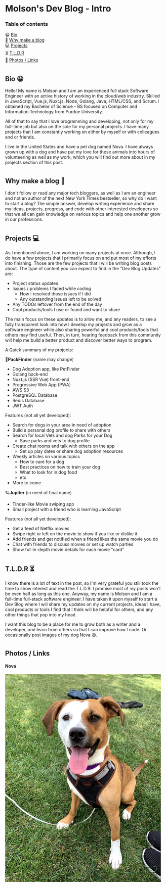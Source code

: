 # Molson's Dev Blog - Intro

### Table of contents
😀 [Bio](#bio-)\
📝 [Why make a blog](#Why-make-a-blog-)\
💻 [Projects](#projects-)\
⏳ [T.L.D.R](#tldr-)\
🔗 [Photos / Links](#photos--links)

#
## Bio 😀

Hello! My name is Molson and I am an experienced full stack Software Engineer with an active history of working in the cloud/web industry. Skilled in JavaScript, Vue.js, Nuxt.js, Node, Golang, Java, HTML/CSS, and Scrum. I obtained my Bachelor of Science - BS focused on Computer and Information Technology from Purdue University.

All of that to say that I love programming and developing, not only for my full-time job but also on the side for my personal projects. I have many projects that I am constantly working on either by myself or with colleagues and or friends.

I live in the United States and have a pet dog named Nova. I have always grown up with a dog and have put my love for these animals into hours of volunteering as well as my work, which you will find out more about in my projects section of this post.
#
## Why make a blog 📝

I don't follow or read any major tech bloggers, as well as I am an engineer and not an author of the next New York Times bestseller, so why do I want to start a blog? The simple answer, develop writing experience and share my ideas, projects, progress, and code with other interested developers so that we all can gain knowledge on various topics and help one another grow in our professions.
#
## Projects 💻

As I mentioned above, I am working on many projects at once. Although, I do have a few projects that I primarily focus on and put most of my efforts into finishing. Those are the few projects that I will be writing blog posts about. The type of content you can expect to find in the "Dev Blog Updates" are:
- Project status updates
- Issues / problems I faced while coding
  - How I resolved those issues if I did
  - Any outstanding issues left to be solved
- Any TODOs leftover from the end of the day
- Cool products/tools I use or found and want to share

The main focus on these updates is to allow me, and any readers, to see a fully transparent look into how I develop my projects and grow as a software engineer while also sharing powerful and cool products/tools that others may find useful. Then, in turn, hearing feedback from this community will help me build a better product and discover better ways to program.

A Quick summary of my projects:

🐶**PackFinder** (name may change)
  - Dog Adoption app, like PetFinder
  - Golang back-end
  - Nuxt.js (SSR Vue) front-end
  - Progressive Web App (PWA)
  - AWS S3
  - PostgreSQL Database
  - Redis Database
  - JWT Auth

Features (not all yet developed):
  - Search for dogs in your area in need of adoption
  - Build a personal dog profile to share with others
  - Search for local Vets and dog Parks for your Dog
    - Save parks and vets to dog profile
  - Create chat rooms and talk with others on the app
    - Set up play dates or share dog adoption resources
  - Weekly articles on various topics
    - How to care for a dog
    - Best practices on how to train your dog
    - What to look for in dog food
    - etc.
  - More to come

🪐**Jupiter** (in need of final name)
  - Tinder-like Movie swiping app
  - Small project with a friend who is learning JavaScript

Features (not all yet developed):
  - Get a feed of Netflix movies
  - Swipe right or left on the movie to show if you like or dislike it
  - Add friends and get notified when a friend likes the same movie you do
  - Chat with friends to discuss movies or set up watch parties
  - Show full in-depth movie details for each movie "card"
#
## T.L.D.R ⏳

I know there is a lot of text in the post, so I'm very grateful you still took the time to show interest and read the T.L.D.R. I promise most of my posts won't be even half as long as this one. Anyway, my name is Molson and I am a full-time full-stack software engineer. I have taken it upon myself to start a Dev Blog where I will share my updates on my current projects, ideas I have, cool products or tools I find that I think will be helpful for others, and any other things that pop into my head.

I want this blog to be a place for me to grow both as a writer and a developer, and learn from others so that I can improve how I code. Or occasionally post images of my dog Nova 😄.
#
## Photos / Links

#### Nova
![My dog Nova - she/her](nova.jpg "Nova")
